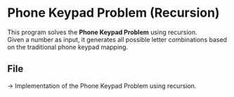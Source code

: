 # Phone Keypad Problem (Recursion)

This program solves the **Phone Keypad Problem** using recursion.  
Given a number as input, it generates all possible letter combinations based on the traditional phone keypad mapping.

## File
→ Implementation of the Phone Keypad Problem using recursion.
